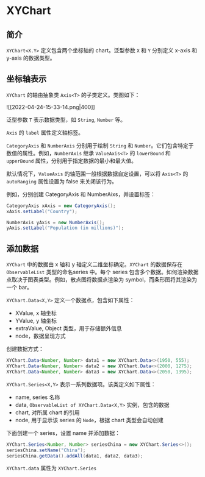 # XYChart

## 简介

`XYChart<X.Y>` 定义包含两个坐标轴的 chart。泛型参数 `X` 和 `Y` 分别定义 x-axis 和 y-axis 的数据类型。

## 坐标轴表示

`XYChart` 的轴由抽象类 `Axis<T>` 的子类定义。类图如下：

![[2022-04-24-15-33-14.png|400]]

泛型参数 `T` 表示数据类型，如 `String`, `Number` 等。

`Axis` 的 `label` 属性定义轴标签。

`CategoryAxis` 和 `NumberAxis` 分别用于绘制 `String` 和 `Number`。它们包含特定于数值的属性。例如，`NumberAxis` 继承 `ValueAxis<T>` 的 `lowerBound` 和 `upperBound` 属性，分别用于指定数据的最小和最大值。

默认情况下，`ValueAxis` 的轴范围一般根据数据自定设置，可以将 `Axis<T>` 的 `autoRanging` 属性设置为 false 来关闭该行为。

例如，分别创建 CategoryAxis 和 NumberAixs，并设置标签：

```java
CategoryAxis xAxis = new CategoryAxis();
xAxis.setLabel("Country");

NumberAxis yAxis = new NumberAxis();
yAxis.setLabel("Population (in millions)");
```

## 添加数据

`XYChart` 中的数据由 x 轴和 y 轴定义二维坐标确定。`XYChart` 的数据保存在 `ObservableList` 类型的命名series 中。每个 series 包含多个数据。如何渲染数据点取决于图表类型。例如，散点图将数据点渲染为 symbol，而条形图将其渲染为一个 bar。

`XYChart.Data<X,Y>` 定义一个数据点，包含如下属性：

- XValue, x 轴坐标
- YValue, y 轴坐标
- extraValue, Object 类型，用于存储额外信息
- node，数据呈现方式

创建数据方式：

```java
XYChart.Data<Number, Number> data1 = new XYChart.Data<>(1950, 555);
XYChart.Data<Number, Number> data2 = new XYChart.Data<>(2000, 1275);
XYChart.Data<Number, Number> data3 = new XYChart.Data<>(2050, 1395);
```

`XYChart.Series<X,Y>` 表示一系列数据项。该类定义如下属性：

- name, series 名称
- data, `ObservableList of XYChart.Data<X,Y>` 实例，包含的数据
- chart, 对所属 chart 的引用
- node, 用于显示该 series 的 `Node`，根据 chart 类型会自动创建

下面创建一个 series，设置 name 并添加数据：

```java
XYChart.Series<Number, Number> seriesChina = new XYChart.Series<>();
seriesChina.setName("China");
seriesChina.getData().addAll(data1, data2, data3);
```

`XYChart.data` 属性为 `XYChart.Series` 